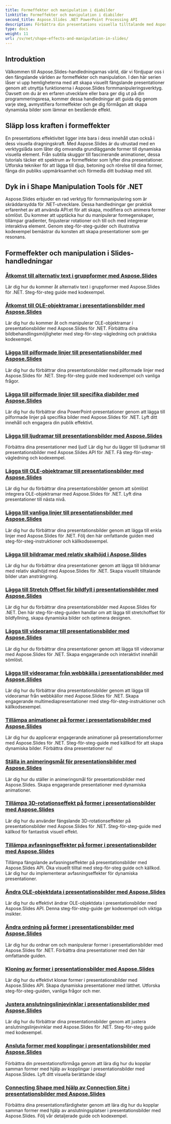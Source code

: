 ```yaml
---
title: Formeffekter och manipulation i diabilder
linktitle: Formeffekter och manipulation i diabilder
second_title: Aspose.Slides .NET PowerPoint Processing API
description: Förbättra din presentations visuella tilltalande med Aspose.Slides-handledningar om formeffekter och manipulation. Lär dig hur du skapar fantastiska bilder med formeffekter, animationer och mer.
type: docs
weight: 11
url: /sv/net/shape-effects-and-manipulation-in-slides/
---
```


## Introduktion

Välkommen till Aspose.Slides-handledningarnas värld, där vi fördjupar oss i den fängslande världen av formeffekter och manipulation. I den här serien låser vi upp hemligheterna med att skapa visuellt fängslande presentationer genom att utnyttja funktionerna i Aspose.Slides formmanipuleringsverktyg. Oavsett om du är en erfaren utvecklare eller bara ger dig ut på din programmeringsresa, kommer dessa handledningar att guida dig genom varje steg, avmystifiera formeffekter och ge dig förmågan att skapa dynamiska bilder som lämnar en bestående effekt.

## Släpp loss kraften i formeffekter

En presentations effektivitet ligger inte bara i dess innehåll utan också i dess visuella dragningskraft. Med Aspose.Slides är du utrustad med en verktygslåda som låter dig omvandla grundläggande former till dynamiska visuella element. Från subtila skuggor till fascinerande animationer, dessa tutorials täcker ett spektrum av formeffekter som lyfter dina presentationer. Utforska tekniker för att lägga till djup, betoning och rörelse till dina former, fånga din publiks uppmärksamhet och förmedla ditt budskap med stil.

## Dyk in i Shape Manipulation Tools för .NET

Aspose.Slides erbjuder en rad verktyg för formmanipulering som är skräddarsydda för .NET-utvecklare. Dessa handledningar ger praktisk erfarenhet av att använda API:et för att skapa, modifiera och animera former sömlöst. Du kommer att upptäcka hur du manipulerar formegenskaper, tillämpar gradienter, finjusterar rotationer och till och med integrerar interaktiva element. Genom steg-för-steg-guider och illustrativa kodexempel bemästrar du konsten att skapa presentationer som ger resonans.

## Formeffekter och manipulation i Slides-handledningar
### [Åtkomst till alternativ text i gruppformer med Aspose.Slides](./accessing-alt-text-group-shapes/)
Lär dig hur du kommer åt alternativ text i gruppformer med Aspose.Slides för .NET. Steg-för-steg guide med kodexempel.
### [Åtkomst till OLE-objektramar i presentationsbilder med Aspose.Slides](./accessing-ole-object-frames/)
Lär dig hur du kommer åt och manipulerar OLE-objektramar i presentationsbilder med Aspose.Slides för .NET. Förbättra dina bildbehandlingsmöjligheter med steg-för-steg-vägledning och praktiska kodexempel.
### [Lägga till pilformade linjer till presentationsbilder med Aspose.Slides](./adding-arrow-shaped-lines/)
Lär dig hur du förbättrar dina presentationsbilder med pilformade linjer med Aspose.Slides för .NET. Steg-för-steg guide med kodexempel och vanliga frågor.
### [Lägga till pilformade linjer till specifika diabilder med Aspose.Slides](./adding-arrow-lines-to-specific-slides/)
Lär dig hur du förbättrar dina PowerPoint-presentationer genom att lägga till pilformade linjer på specifika bilder med Aspose.Slides för .NET. Lyft ditt innehåll och engagera din publik effektivt.
### [Lägga till ljudramar till presentationsbilder med Aspose.Slides](./adding-audio-frames/)
Förbättra dina presentationer med ljud! Lär dig hur du lägger till ljudramar till presentationsbilder med Aspose.Slides API för .NET. Få steg-för-steg-vägledning och kodexempel.
### [Lägga till OLE-objektramar till presentationsbilder med Aspose.Slides](./adding-ole-object-frames/)
Lär dig hur du förbättrar dina presentationsbilder genom att sömlöst integrera OLE-objektramar med Aspose.Slides för .NET. Lyft dina presentationer till nästa nivå.
### [Lägga till vanliga linjer till presentationsbilder med Aspose.Slides](./adding-plain-lines/)
Lär dig hur du förbättrar dina presentationsbilder genom att lägga till enkla linjer med Aspose.Slides för .NET. Följ den här omfattande guiden med steg-för-steg-instruktioner och källkodsexempel.
### [Lägga till bildramar med relativ skalhöjd i Aspose.Slides](./adding-picture-frames-relative-scale/)
Lär dig hur du förbättrar dina presentationer genom att lägga till bildramar med relativ skalhöjd med Aspose.Slides för .NET. Skapa visuellt tilltalande bilder utan ansträngning.
### [Lägga till Stretch Offset för bildfyll i presentationsbilder med Aspose.Slides](./adding-stretch-offset-image-fill/)
Lär dig hur du förbättrar dina presentationsbilder med Aspose.Slides för .NET. Den här steg-för-steg-guiden handlar om att lägga till stretchoffset för bildfyllning, skapa dynamiska bilder och optimera designen.
### [Lägga till videoramar till presentationsbilder med Aspose.Slides](./adding-video-frames/)
Lär dig hur du förbättrar dina presentationer genom att lägga till videoramar med Aspose.Slides för .NET. Skapa engagerande och interaktivt innehåll sömlöst.
### [Lägga till videoramar från webbkälla i presentationsbilder med Aspose.Slides](./adding-video-frames-from-web-source/)
Lär dig hur du förbättrar dina presentationsbilder genom att lägga till videoramar från webbkällor med Aspose.Slides för .NET. Skapa engagerande multimediapresentationer med steg-för-steg-instruktioner och källkodsexempel.
### [Tillämpa animationer på former i presentationsbilder med Aspose.Slides](./applying-animations-to-shapes/)
Lär dig hur du applicerar engagerande animationer på presentationsformer med Aspose.Slides för .NET. Steg-för-steg-guide med källkod för att skapa dynamiska bilder. Förbättra dina presentationer nu!
### [Ställa in animeringsmål för presentationsbilder med Aspose.Slides](./setting-animation-targets-shapes/)
Lär dig hur du ställer in animeringsmål för presentationsbilder med Aspose.Slides. Skapa engagerande presentationer med dynamiska animationer.
### [Tillämpa 3D-rotationseffekt på former i presentationsbilder med Aspose.Slides](./applying-3d-rotation-effect-shapes/)
Lär dig hur du använder fängslande 3D-rotationseffekter på presentationsbilder med Aspose.Slides för .NET. Steg-för-steg-guide med källkod för fantastisk visuell effekt.
### [Tillämpa avfasningseffekter på former i presentationsbilder med Aspose.Slides](./applying-bevel-effects-shapes/)
Tillämpa fängslande avfasningseffekter på presentationsbilder med Aspose.Slides API. Öka visuellt tilltal med steg-för-steg guide och källkod. Lär dig hur du implementerar avfasningseffekter för dynamiska presentationer.
### [Ändra OLE-objektdata i presentationsbilder med Aspose.Slides](./changing-ole-object-data/)
Lär dig hur du effektivt ändrar OLE-objektdata i presentationsbilder med Aspose.Slides API. Denna steg-för-steg-guide ger kodexempel och viktiga insikter.
### [Ändra ordning på former i presentationsbilder med Aspose.Slides](./changing-order-shapes/)
Lär dig hur du ordnar om och manipulerar former i presentationsbilder med Aspose.Slides för .NET. Förbättra dina presentationer med den här omfattande guiden.
### [Kloning av former i presentationsbilder med Aspose.Slides](./cloning-shapes/)
Lär dig hur du effektivt klonar former i presentationsbilder med Aspose.Slides API. Skapa dynamiska presentationer med lätthet. Utforska steg-för-steg-guiden, vanliga frågor och mer.
### [Justera anslutningslinjevinklar i presentationsbilder med Aspose.Slides](./adjusting-connector-line-angles/)
Lär dig hur du förbättrar dina presentationsbilder genom att justera anslutningslinjevinklar med Aspose.Slides för .NET. Steg-för-steg guide med kodexempel.
### [Ansluta former med kopplingar i presentationsbilder med Aspose.Slides](./connecting-shapes-using-connectors/)
Förbättra din presentationsförmåga genom att lära dig hur du kopplar samman former med hjälp av kopplingar i presentationsbilder med Aspose.Slides. Lyft ditt visuella berättande idag!
### [Connecting Shape med hjälp av Connection Site i presentationsbilder med Aspose.Slides](./connecting-shape-using-connection-site/)
Förbättra dina presentationsfärdigheter genom att lära dig hur du kopplar samman former med hjälp av anslutningsplatser i presentationsbilder med Aspose.Slides. Följ vår detaljerade guide och kodexempel.
